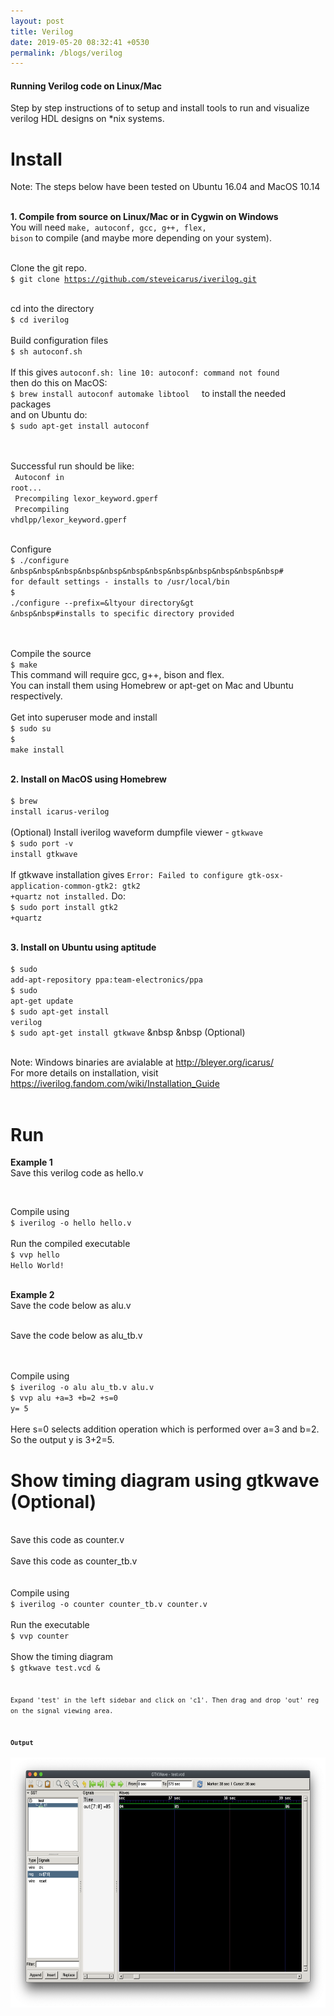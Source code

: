 ```yaml
---
layout: post
title: Verilog
date: 2019-05-20 08:32:41 +0530
permalink: /blogs/verilog
---
```


<h4>Running Verilog code on Linux/Mac</h4>
Step by step instructions of to setup and install tools to run and visualize verilog HDL designs on *nix systems.


<h1>Install</h1>
<p>

Note: The steps below have been tested on Ubuntu 16.04 and MacOS 10.14 <br><br>


<b>1. Compile from source on Linux/Mac or in Cygwin on Windows</b><br>
You will need <code>make, autoconf, gcc, g++, flex, bison</code> to compile (and maybe more depending on your
system). <br><br>

Clone the git repo. <br>
<code>$ git clone https://github.com/steveicarus/iverilog.git</code><br>

<br>
cd into the directory <br>
<code>$ cd iverilog</code><br> <br>
Build configuration files <br>
<code>$ sh autoconf.sh</code> <br> <br>
If this gives <code>autoconf.sh: line 10: autoconf: command not found</code> <br>
then do this on MacOS:<br>
<code>$ brew install autoconf automake libtool</code> &nbsp &nbsp to install the needed packages <br>
and on Ubuntu do:<br>
<code>$ sudo apt-get install autoconf </code>

<br><br>
Successful run should be like: <br>
<code>
Autoconf in root...<br>
Precompiling lexor_keyword.gperf<br>
Precompiling vhdlpp/lexor_keyword.gperf</code><br><br>

Configure <br />
<code>$ ./configure   &nbsp&nbsp&nbsp&nbsp&nbsp&nbsp&nbsp&nbsp&nbsp&nbsp&nbsp&nbsp# for default settings - installs to /usr/local/bin</code>
<br>
<code>$ ./configure --prefix=&ltyour directory&gt  &nbsp&nbsp#installs to specific directory provided</code>

<br><br>
Compile the source <br>
<code>$ make</code> <br>
This command will require gcc, g++, bison and flex. <br>
You can install them using Homebrew or apt-get on Mac and Ubuntu respectively.<br>
<br>
Get into superuser mode and install<br>
<code>$ sudo su</code><br>
<code>$ make install</code><br>
<br>


<b>2. Install on MacOS using Homebrew</b><br><br>
<code>$ brew install icarus-verilog</code><br><br>
(Optional) Install iverilog waveform dumpfile viewer - <code>gtkwave</code><br>
<code>$ sudo port -v install gtkwave </code><br><br>
If gtkwave installation gives
<code>Error: Failed to configure gtk-osx-application-common-gtk2: gtk2 +quartz not installed.</code> Do:<br>
<code>$ sudo port install gtk2 +quartz</code><br><br>

<b>3. Install on Ubuntu using aptitude</b><br><br>
<code>$ sudo add-apt-repository ppa:team-electronics/ppa</code><br>
<code>$ sudo apt-get update</code><br>
<code>$ sudo apt-get install verilog</code><br>
<code>$ sudo apt-get install gtkwave</code> &nbsp &nbsp (Optional) <br>
<br>

Note: Windows binaries are avialable at <a href="http://bleyer.org/icarus/">http://bleyer.org/icarus/</a> <br>
For more details on installation, visit <a
href="https://iverilog.fandom.com/wiki/Installation_Guide">https://iverilog.fandom.com/wiki/Installation_Guide</a><br><br>
</p>
<h1>Run</h1>
<p>

<b>Example 1</b><br>
Save this verilog code as hello.v <br>
<script src="https://gist.github.com/axayjha/53ae51dd5f4199b5cecab5f2445fe8bb.js"></script>
<br>
<p>
Compile using <br>
<code>$ iverilog -o hello hello.v </code>
<br><br>Run the compiled executable<br>
<code>$ vvp hello</code><br>
<code>Hello World!</code> <br><br>

<b>Example 2</b> <br>
Save the code below as alu.v <br>
</p>
<script src="https://gist.github.com/axayjha/f82d99b905303e1ede13b03f672fb5cb.js"></script><br>
Save the code below as alu_tb.v <br>
<script src="https://gist.github.com/axayjha/4e3fdba295c860bc7018267371eb421a.js"></script>
<br><br>
<p>
Compile using <br>
<code>$ iverilog -o alu alu_tb.v alu.v </code><br>
<code>$ vvp alu +a=3 +b=2 +s=0 </code><br>
<code>y= 5</code><br><br>
Here s=0 selects addition operation which is performed over a=3 and b=2. <br>
So the output y is 3+2=5.<br>
</p>
<h1>Show timing diagram using gtkwave (Optional)</h1><br>
Save this code as counter.v<br>
<script src="https://gist.github.com/axayjha/a244054cb3081749802763ba7afc6780.js"></script><br>
Save this code as counter_tb.v<br>
<script src="https://gist.github.com/axayjha/2152ac7d8fad2729a3f9b97798dd65ee.js"></script><br>

<br>
Compile using<br>
<code>$ iverilog -o counter counter_tb.v counter.v</code><br><br>
Run the executable<br>
<code>$ vvp counter</code><br><br>
Show the timing diagram<br>
<code>$ gtkwave test.vcd &<code><br><br>
Expand 'test' in the left sidebar and click on 'c1'. Then drag and drop 'out' reg on the signal viewing area.<br>
<br><b>Output</b><br> 
<img src="https://github.com/axayjha/axayjha.github.io/raw/master/img/screenshots/gtkwave.png" style="width:700px;height:400px;">


